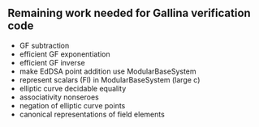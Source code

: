 Remaining work needed for Gallina verification code
---------------------------------------------------
+ GF subtraction
+ efficient GF exponentiation
+ efficient GF inverse
+ make EdDSA point addition use ModularBaseSystem
+ represent scalars (Fl) in ModularBaseSystem (large c)
+ elliptic curve decidable equality
+ associativity nonseroes
+ negation of elliptic curve points
+ canonical representations of field elements
